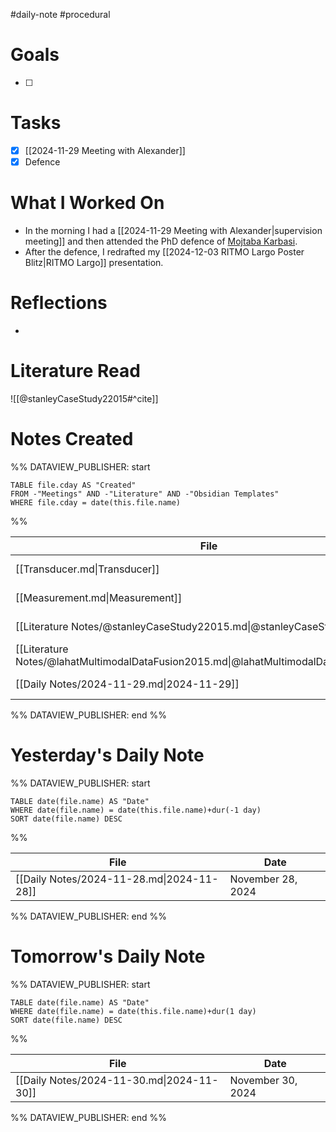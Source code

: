 #daily-note #procedural 

# Goals

- [ ] 

# Tasks

- [x] [[2024-11-29 Meeting with Alexander]]
- [x] Defence

# What I Worked On

- In the morning I had a [[2024-11-29 Meeting with Alexander|supervision meeting]] and then attended the PhD defence of [Mojtaba Karbasi](https://www.uio.no/ritmo/english/news-and-events/events/disputations/2024/karbasi/index.html).
- After the defence, I redrafted my [[2024-12-03 RITMO Largo Poster Blitz|RITMO Largo]] presentation.

# Reflections

- 

# Literature Read

![[@stanleyCaseStudy22015#^cite]] 

# Notes Created


%% DATAVIEW_PUBLISHER: start
```dataview
TABLE file.cday AS "Created"
FROM -"Meetings" AND -"Literature" AND -"Obsidian Templates"
WHERE file.cday = date(this.file.name)
```
%%

| File                                                                                   | Created           |
| -------------------------------------------------------------------------------------- | ----------------- |
| [[Transducer.md\|Transducer]]                                                          | November 29, 2024 |
| [[Measurement.md\|Measurement]]                                                        | November 29, 2024 |
| [[Literature Notes/@stanleyCaseStudy22015.md\|@stanleyCaseStudy22015]]                 | November 29, 2024 |
| [[Literature Notes/@lahatMultimodalDataFusion2015.md\|@lahatMultimodalDataFusion2015]] | November 29, 2024 |
| [[Daily Notes/2024-11-29.md\|2024-11-29]]                                              | November 29, 2024 |

%% DATAVIEW_PUBLISHER: end %%

# Yesterday's Daily Note

%% DATAVIEW_PUBLISHER: start
```dataview
TABLE date(file.name) AS "Date"
WHERE date(file.name) = date(this.file.name)+dur(-1 day)
SORT date(file.name) DESC
```
%%

| File                                      | Date              |
| ----------------------------------------- | ----------------- |
| [[Daily Notes/2024-11-28.md\|2024-11-28]] | November 28, 2024 |

%% DATAVIEW_PUBLISHER: end %%
# Tomorrow's Daily Note

%% DATAVIEW_PUBLISHER: start
```dataview
TABLE date(file.name) AS "Date"
WHERE date(file.name) = date(this.file.name)+dur(1 day)
SORT date(file.name) DESC
```
%%

| File                                      | Date              |
| ----------------------------------------- | ----------------- |
| [[Daily Notes/2024-11-30.md\|2024-11-30]] | November 30, 2024 |

%% DATAVIEW_PUBLISHER: end %%


